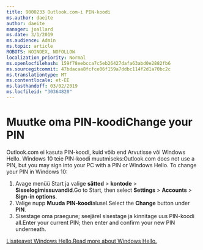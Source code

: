 ```yaml
---
title: 9000233 Outlook.com-i PIN-koodi
ms.author: daeite
author: daeite
manager: joallard
ms.date: 3/1/2019
ms.audience: Admin
ms.topic: article
ROBOTS: NOINDEX, NOFOLLOW
localization_priority: Normal
ms.openlocfilehash: 159f78eebcca7c5eb26427dafa63abd0e2882fb6
ms.sourcegitcommit: 47bdacaa8fcfce06f159a7ddbc114f2d1a70bc2c
ms.translationtype: MT
ms.contentlocale: et-EE
ms.lasthandoff: 03/02/2019
ms.locfileid: "30364820"
---
```

# <a name="change-your-pin"></a><span data-ttu-id="be93f-102">Muutke oma PIN-koodi</span><span class="sxs-lookup"><span data-stu-id="be93f-102">Change your PIN</span></span>

<span data-ttu-id="be93f-p101">Outlook.com ei kasuta PIN-koodi, kuid võib end Arvutisse või Windows Hello. Windows 10 teie PIN-koodi muutmiseks:</span><span class="sxs-lookup"><span data-stu-id="be93f-p101">Outlook.com does not use a PIN, but you may sign into your PC with a PIN or Windows Hello. To change your PIN in Windows 10:</span></span>

1. <span data-ttu-id="be93f-105">Avage menüü Start ja valige **sätted** > **kontode** > **Sisselogimissuvandid**.</span><span class="sxs-lookup"><span data-stu-id="be93f-105">Go to Start, then select **Settings** > **Accounts** > **Sign-in options**.</span></span>
2. <span data-ttu-id="be93f-106">Valige nupp **Muuda** **PIN-koodi**alusel.</span><span class="sxs-lookup"><span data-stu-id="be93f-106">Select the **Change** button under **PIN**.</span></span>
3. <span data-ttu-id="be93f-107">Sisestage oma praegune; seejärel sisestage ja kinnitage uus PIN-koodi all.</span><span class="sxs-lookup"><span data-stu-id="be93f-107">Enter your current PIN; then enter and confirm your new PIN underneath.</span></span>

[<span data-ttu-id="be93f-108">Lisateavet Windows Hello.</span><span class="sxs-lookup"><span data-stu-id="be93f-108">Read more about Windows Hello.</span></span>](https://support.microsoft.com/help/17215/)